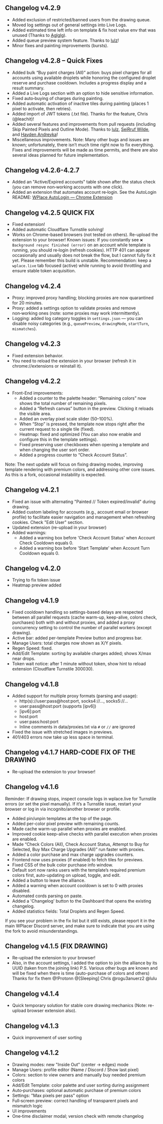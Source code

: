 ## Changelog v4.2.9
- Added exclusion of restricted/banned users from the drawing queue.
- Moved log settings out of general settings into Live Logs.
- Added estimated time left info on template & fix host value env that was unused (Thanks to [Aglglg](https://github.com/Aglglg)).
- Added queue preview system feature. Thanks to [lulz](https://github.com/Udyz)!
- Minor fixes and painting improvements (bursts).


## Changelog v4.2.8 – Quick Fixes
- Added bulk “Buy paint charges (All)” action: buys pixel charges for all accounts using available droplets while honoring the configured droplet reserve and purchase cooldown. Includes a progress display and a result summary.
- Added a Live Logs section with an option to hide sensitive information.
- Fixed auto‑buying of charges during painting.
- Added automatic activation of inactive tiles during painting (places 1 pixel to activate, then retries).
- Added import of JWT tokens (.txt file). Thanks for the feature, Chris (@leachit)!
- Added several features and improvements from pull requests (including Skip Painted Pixels and Outline Mode). Thanks to [lulz](https://github.com/Udyz), [SeiRruf Wilde](https://github.com/SeiRruf), and [Hayden Andreyka](https://github.com/Technoguyfication)!
- Miscellaneous improvements.
Note: Many other bugs and issues are known; unfortunately, there isn’t much time right now to fix everything. Fixes and improvements will be made as time permits, and there are also several ideas planned for future implementation.


## Changelog v4.2.6-4.2.7
- Added an "Active/Expired accounts" table shown after the status check (you can remove non‑working accounts with one click).
- Added an extension that automates account re‑login. See the AutoLogin README: [WPlace AutoLogin — Chrome Extension](https://github.com/lllexxa/wplacer/blob/main/Wplacer-AutoLogin-Profiles/README.md)


## Changelog v4.2.5 QUICK FIX
- Fixed extension!
- Added automatic Cloudflare Turnstile solving!
- Works on Chrome-based browsers (not tested on others). Re-upload the extension to your browser!
Known issues: If you constantly see `❌ Background resync finished (error)` on an account while template is running, you should re‑login (refresh cookies). HTTP 401 can appear occasionally and usually does not break the flow, but I cannot fully fix it yet. Please remember this build is unstable.
Recommendation: keep a `wplace.live` tab focused (active) while running to avoid throttling and ensure stable token acquisition.


## Changelog v4.2.4
- Proxy: improved proxy handling; blocking proxies are now quarantined for 20 minutes.
- Proxy: added a settings option to validate proxies and remove non‑working ones (note: some proxies may work intermittently).
- Logging: added log category toggles in `settings.json` — you can disable noisy categories (e.g., `queuePreview`, `drawingMode`, `startTurn`, `mismatches`).


## Changelog v4.2.3
- Fixed extension behavior.
- You need to reload the extension in your browser (refresh it in chrome://extensions or reinstall it).


## Changelog v4.2.2
- Front-End improvements:
  - Added a counter to the palette header: “Remaining colors” now shows the total number of remaining pixels.
  - Added a “Refresh canvas” button in the preview. Clicking it reloads the visible area.
  - Added an overlay pixel scale slider (50–100%).
  - When “Stop” is pressed, the template now stops right after the current request to a single tile (fixed).
  - Heatmap: fixed and optimized (You can also now enable and configure this in the template settings).
  - Fixed preserving user checkboxes when opening a template and when changing the user sort order.
  - Added a progress counter to “Check Account Status”.
  
Note: The next update will focus on fixing drawing modes, improving template rendering with premium colors, and addressing other core issues. As this is a fork, occasional instability is expected.


## Changelog v4.2.1
- Fixed an issue with alternating "Painted // Token expired/invalid" during drawing.
- Added custom labeling for accounts (e.g., account email or browser profile) to facilitate easier navigation and management when refreshing cookies. Check "Edit User" section.
- Updated extension (re-upload in your browser)
- Added warnings:
  - Added a warning box before 'Check Account Status' when Account Check Cooldown equals 0.
  - Added a warning box before 'Start Template' when Account Turn Cooldown equals 0.


## Changelog v4.2.0
- Trying to fix token issue
- Heatmap preview added


## Changelog v4.1.9
- Fixed cooldown handling so settings-based delays are respected between all parallel requests (cache warm-up, keep-alive, colors check, purchases) both with and without proxies, and added a proxy concurrency setting to control the number of parallel workers (except drawing).
- Active bar: added per-template Preview button and progress bar.
- Manage Users: total charges now shown as X/Y pixels.
- Regen Speed: fixed.
- Add/Edit Template: sorting by available charges added; shows X/max near drops.
- Token wait notice: after 1 minute without token, show hint to reload extension (Cloudflare Turnstile 300030).


## Changelog v4.1.8
- Added support for multiple proxy formats (parsing and usage):
  - http(s)://user:pass@host:port, socks4://..., socks5://...
  - user:pass@host:port (supports [ipv6])
  - \[ipv6]:port
  - host:port
  - user:pass:host:port
  - Inline comments in data/proxies.txt via `#` or `//` are ignored
- Fixed the issue with stretched images in previews.
- 401/403 errors now take up less space in terminal.


## Changelog v4.1.7 HARD-CODE FIX OF THE DRAWING
- Re-upload the extension to your browser!

## Changelog v4.1.6
Reminder: If drawing stops, inspect console logs in wplace.live for Turnstile errors (or set the pixel manually). If it’s a Turnstile issue, restart your browser or log in via incognito/another browser or profile.

- Added pin/unpin templates at the top of the page.
- Added per-color pixel preview with remaining counts.
- Made cache warm-up parallel when proxies are enabled.
- Improved cookie keep-alive checks with parallel execution when proxies are enabled.
- Made “Check Colors (All), Check Account Status, Attempt to Buy for Selected, Buy Max Charge Upgrades (All)” run faster with proxies.
- Added a color purchase and max charge upgrades counters.
- Frontend now uses proxies (if enabled) to fetch tiles for previews.
- Fixed CSS of the bulk color purchase info window.
- Default sort now ranks users with the template’s required premium colors first, auto-updating on upload, toggle, and edit.
- Added a button to leave the alliance.
- Added a warning when account cooldown is set to 0 with proxies disabled.
- Automated cords parsing on paste.
- Added a 'Changelog' button to the Dashboard that opens the existing changelog.
- Added statistics fields: Total Droplets and Regen Speed.

If you see your problem in the fix list but it still exists, please report it in the main WPlacer Discord server, and make sure to indicate that you are using the fork to avoid misunderstandings.


## Changelog v4.1.5 (FIX DRAWING)
- Re-upload the extension to your browser!
- Also, in the account settings, I added the option to join the alliance by its UUID (taken from the joining link) 
P.S. Various other bugs are known and will be fixed when there is time (auto-purchase of colors and others)
Thanks for fix them @!Protonn @[Sleeping] Chris @rogu3anuerz2 @lulu


## Changelog v4.1.4
- Quick temporary solution for stable core drawing mechanics (Note: re-upload browser extension also).


## Changelog v4.1.3
- Quick improvement of user sorting


## Changelog v4.1.2

- Drawing modes: new "Inside Out" (center → edges) mode
- Manage Users: profile editor (Name / Discord / Show last pixel)
- Colors: section to view owners and manually buy needed premium colors
- Add/Edit Template: color palette and user sorting during assignment
- Auto‑purchases: optional automatic purchase of premium colors
- Settings: "Max pixels per pass" option
- Full‑screen preview: correct handling of transparent pixels and mismatch logic
- UI improvements
- One‑time disclaimer modal; version check with remote changelog

